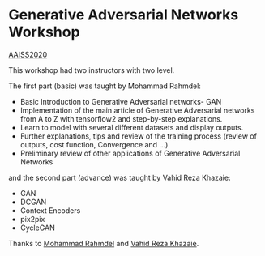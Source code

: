 # Generative Adversarial Networks Workshop


[AAISS2020](http://aaiss.ceit.aut.ac.ir/)

This workshop had two instructors with two level.  

The first part (basic) was taught by Mohammad Rahmdel:  
- Basic Introduction to Generative Adversarial networks- GAN  
- Implementation of the main article of Generative Adversarial networks from A to Z with tensorflow2 and step-by-step explanations.  
- Learn to model with several different datasets and display outputs.  
- Further explanations, tips and review of the training process (review of outputs, cost function, Convergence and ...)  
- Preliminary review of other applications of Generative Adversarial Networks  

and the second part (advance) was taught by Vahid Reza Khazaie:  
- GAN
- DCGAN
- Context Encoders
- pix2pix
- CycleGAN

Thanks to [Mohammad Rahmdel](https://github.com/Mohammad-Rahmdel) and [Vahid Reza Khazaie](https://github.com/vrkh1996).
